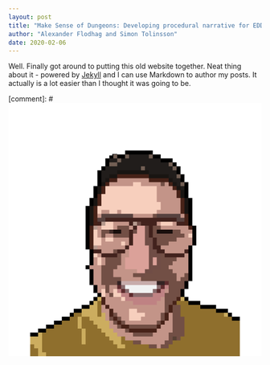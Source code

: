 ```yaml
---
layout: post
title: "Make Sense of Dungeons: Developing procedural narrative for EDD with the help of macro patterns"
author: "Alexander Flodhag and Simon Tolinsson"
date: 2020-02-06
---
```


Well. Finally got around to putting this old website together. Neat thing about it - powered by [Jekyll](http://jekyllrb.com) and I can use Markdown to author my posts. It actually is a lot easier than I thought it was going to be.

[comment]: # ![image](/images/main-profile-photo.png) 